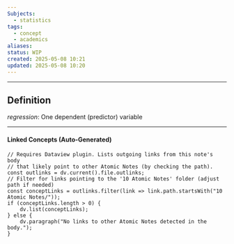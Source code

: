 ```yaml
---
Subjects:
  - statistics
tags:
  - concept
  - academics
aliases: 
status: WIP
created: 2025-05-08 10:21
updated: 2025-05-08 10:20
---
```

---
## Definition
*regression*: One dependent (predictor) variable


---
#### Linked Concepts (Auto-Generated)
```dataviewjs
// Requires Dataview plugin. Lists outgoing links from this note's body
// that likely point to other Atomic Notes (by checking the path).
const outlinks = dv.current().file.outlinks;
// Filter for links pointing to the '10 Atomic Notes' folder (adjust path if needed)
const conceptLinks = outlinks.filter(link => link.path.startsWith("10 Atomic Notes/"));
if (conceptLinks.length > 0) {
    dv.list(conceptLinks);
} else {
    dv.paragraph("No links to other Atomic Notes detected in the body.");
}
```



